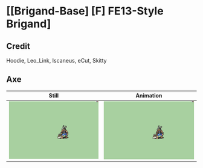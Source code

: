 # [\[Brigand-Base\] \[F\] FE13-Style Brigand]

## Credit

Hoodie, Leo_Link, Iscaneus, eCut, Skitty
	
## Axe

| Still | Animation |
| :---: | :-------: |
| ![Axe still](./Axe_000.png) | ![Axe animation](./Axe.gif) |
